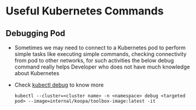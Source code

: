# Useful Kubernetes Commands

## Debugging Pod

- Sometimes we may need to connect to a Kubernetes pod to perform simple tasks like executing simple commands, checking
  connectivity from pod to other networks, for such activities the below debug command really helps Developer who does
  not have much knowledge about Kubernetes
- Check [kubectl debug](https://kubernetes.io/docs/reference/kubectl/generated/kubectl_debug/) to know more

  ```shell
  kubectl --cluster=<cluster name> -n <namespace> debug <targeted pod> --image=internal/koopa/toolbox-image:latest -it
  ```
  

